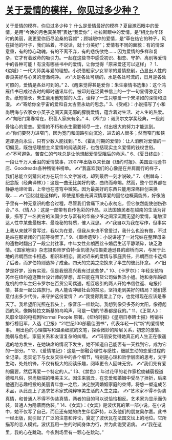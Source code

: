 # [关于爱情的模样，你见过多少种？](https://github.com/platojobs/SFLOG/issues/334)

关于爱情的模样，你见过多少种？
什么是爱情最好的模样？夏目漱石眼中的爱情，是用“今晚的月色真美啊”表达“我爱你”；杜拉斯眼中的爱情，是“相比你年轻时的美丽，我更爱你历尽沧桑的容颜”；顾城眼中的爱情，是“草在结它的种子，风在摇他的叶子，我们站着，不说话，就十分美好”；爱情有不同的面貌：有的情深意重，有的惊心动魄，有的不离不弃，有的悲伤欲绝……
因为爱情的多样和复杂，它才有着致命的吸引力。一起在这些书中感受初识、相恋、守护、离别等爱情中的各种可能！有没有哪些书中的爱情，让你觉得「原来爱还可以这样」？
1、《边城》：一代大师美与爱的理想。小说借船家少女翠翠的爱情悲剧，凸显出人性的善良美好与心灵的澄澈纯净。
✍“火是各处可烧的，水是各处可流的，日月是各处可照的，爱情是各处可到的。”
2、《醒来觉得甚是爱你：朱生豪情书选集》：这个鸿雁传书已成过去时的即时通讯年代，被印刻在泛黄书信上的一字一句显得弥足珍贵。纸短情长，朱生豪用他短暂的人生，诠释了一生只够爱一个宋清如的深情和浪漫。
✍“寄给你全宇宙的爱和自太古至永劫的思念。”
3、《受戒》：小说描写了小和尚明海与农家女小英子之间天真无邪的朦胧爱情，蕴含着对生活、对人生的热爱。
✍“向阳门第春常在，积善人家庆有余。”
4、《窄门》：诺贝尔文学奖经典，一段刻骨铭心的爱恋。爱情的不朽和永生需要倾尽一生，付出极大的努力才能达到。
✍“你们要努力进窄门，因为宽门和阔路引向沉沦，进去的人很多；然而窄门和狭道却通向永生，只有少数人能找到。”
5、《霍乱时期的爱情》：让人消解对爱情的一切偏见，既包括理想主义爱情的纯洁美好，也包括现实主义爱情的钱权世俗。
✍“不可避免，苦杏仁的气味总是让他想起爱情受阻后的命运。”
6、《夏日终曲》：一段让千万人垂泪的爱情故事，2007年出版以来长踞《纽约时报》、美国亚马逊书店、Goodreads各种畅销书榜单。
✍“我喜欢我们的心像是在并肩而行的样子，我们总能立刻猜出对方在玩什么文字游戏，却到最后一刻才说破。”
7、《荆棘鸟：纪念版（经典译林）》：这是一曲无比美好的歌，曲终而命竭。然而，整个世界都在静静地谛听着，上帝也在苍穹中微笑。因为最美好的东西只能用深痛巨创来换取……
✍“回忆就是这样的，即使是那些充满深情厚爱的回忆也概莫能外，好像脑子里有一种无意识的愈合过程，尽管我们曾痛下决心永勿忘，但它依然能使创伤弥合。”
8、《情人》：这是一部带有自传色彩的作品，以法国殖民者在越南的生活为背景，描写了一名贫穷的法国少女与富有的华裔少爷之间深沉而无望的爱情，笔触深达人性中某些最根本、最隐秘的特质，催人深思。
✍“我自以为我在写作，但事实上我从来就不曾写过，我以为在爱，但我从来也不曾爱过，我什么也没有做，不过是站在那紧闭的门前等待罢了。”
9、《廊桥遗梦》：小说讲述了一对兄妹在整理母亲的遗物时翻出了一段尘封往事。中年女性弗朗西丝卡婚后生活平静琐碎，缺乏激情。《国家地理》杂志摄影师罗伯特·金凯德为拍摄麦迪逊县的廊桥而来，与居于此地的弗朗西丝卡相遇、相识和相恋。面对迟来的爱情与家庭责任，弗朗西丝卡选择了后者，而罗伯特则选择了成全。四天的完美之恋换来了半生的彼此怀念。
✍“旧梦是好梦，没有实现，但是我很高兴我有过这些梦。”
10、《卡罗尔》：年轻女孩特芮丝在纽约追逐舞台设计师的梦想，却只能在百货公司做售货小姐。她和身陷婚姻危机的中年主妇卡罗尔在百货公司偶遇，相互吸引的两人开始书信往返、电报传情，甚至一起公路旅行。两人能否冲破社会的禁忌，坚持走到美好的结局？她们愿意付出多少代价，来守护这份爱情？
✍“我觉得我爱上了你，也觉得现在应该是春天了。我希望阳光照在我头上，像音乐一样跳动。我想到像贝多芬的太阳，像德彪西的风，像斯特拉文斯基的鸟鸣声，可是一切的节奏都是我的。”
11、《正常人》：风靡全球的电视剧Normal People 原著。《纽约时报》《星期日泰晤士报》畅销书排行榜冠军，入选《卫报》“21世纪100部最佳图书”，代表年轻一代“新”的爱情故事。 用出色的心理描写和温柔细腻的文笔，探索微妙的阶层关系，初恋的激情、脆弱与危机，家庭关系和友谊复杂的纠缠。
✍“玛丽安觉得她真正的人生正在很遥远的地方发生，在她缺席的情况下发生，她不知道自己能否有一天找到它，成为它的一部分。“
12、《爱情笔记》：这是一部融合理性与感性，细腻生动的恋爱过程的全记录。忠实记下与女友交往中的各个细节，特别是心理和哲学层面的思考，文字生动，处处机锋，不仅有极大的阅读乐趣，阅毕更令人回味无穷。
✍“我们先有爱的需要，然后再爱一个特定的人。”
13、《禁色》：年过花甲的老作家桧俊辅藐视道德和凡俗，崇尚极端的唯美主义。因生来貌丑，在恋爱和婚姻中受尽了挫折，后来他遇到志趣相投的美丽青年悠一之后，决定脱离婚姻家庭的束缚，将悠一塑造成艺术品，从此走上了追求艺术家式纯粹审美生活的人生之路。
✍“艺术家不得不伪装真情，和普通人不得不伪装真情，两者的目的可以说恰恰相反。艺术家为显示而伪装，普通人为隐蔽而伪装。”
14、《女宾》：《女宾》是波伏瓦的第一部小说。在小说中，她不仅写了自己，而且还有她的终生伴侣萨特，以及他们的朋友奥尔嘉。此书一经出版，就引起了广泛的注意和评论，奠定了波伏瓦在法国文坛上的地位。它所描写的恋人模式，波伏瓦用一生的时间身体力行，并为此饱受诟病。
✍“我在这里，我的心在跳动。今夜剧场里有一颗心在跳动。”